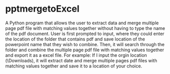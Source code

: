 # pptmergetoExcel

<p>A Python program that allows the user to extract data and merge multiple page pdf file with matching values together without having to type the name of the pdf document. 
  User is first prompted to input, where they could enter the location of the folder that contains pdf and save location of the powerpoint name that they wish to combine. 
  Then, it will search through the folder and combine the multiple page pdf file with matching values together and export it as a excel file.
  For example: If I input the orgin location (\Downloads), it will extract date and merge multiple pages pdf files with matching values together and save it to a location of your choice.
</p>

